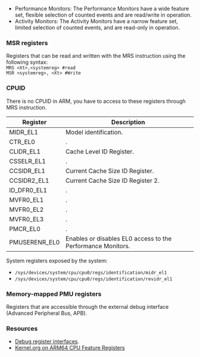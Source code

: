 - Performance Monitors: The Performance Monitors have a wide feature set, flexible selection of counted events and are read/write in
  operation.
- Activity Monitors: The Activity Monitors have a narrow feature set, limited selection of counted events, and are read-only in operation.

### MSR registers

Registers that can be read and written with the MRS instruction using the following syntax:<br>
`MRS <Xt>,<systemreg> #read`<br>
`MSR <systemreg>, <Xt> #Write`

### CPUID

There is no CPUID in ARM, you have to access to these registers through MRS instruction.

| Register      | Description                                                 |
|---------------|-------------------------------------------------------------|
| MIDR_EL1      | Model identification.                                       |
| CTR_EL0       | .                                                           |
| CLIDR_EL1     | Cache Level ID Register.                                    |
| CSSELR_EL1    | .                                                           |
| CCSIDR_EL1    | Current Cache Size ID Register.                             |
| CCSIDR2_EL1   | Current Cache Size ID Register 2.                           |
| ID_DFR0_EL1   | .                                                           |
| MVFR0_EL1     | .                                                           |
| MVFR0_EL2     | .                                                           |
| MVFR0_EL3     | .                                                           |
| PMCR_EL0      | .                                                           |
| PMUSERENR_EL0 | Enables or disables EL0 access to the Performance Monitors. |

System registers exposed by the system:
- `/sys/devices/system/cpu/cpu0/regs/identification/midr_el1`
- `/sys/devices/system/cpu/cpu0/regs/identification/revidr_el1`

### Memory-mapped PMU registers

Registers that are accessible through the external debug interface (Advanced Peripheral Bus, APB).

### Resources

- [Debug register interfaces](https://developer.arm.com/documentation/ddi0500/e/debug/debug-register-interfaces).
- [Kernel.org on ARM64 CPU Feature Registers](https://www.kernel.org/doc/html/latest/arm64/cpu-feature-registers.html)